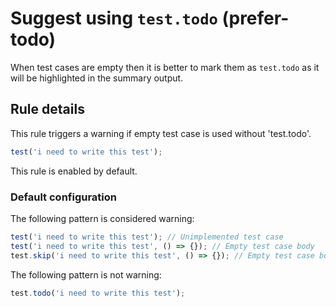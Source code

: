 # Suggest using `test.todo` (prefer-todo)

When test cases are empty then it is better to mark them as `test.todo` as it
will be highlighted in the summary output.

## Rule details

This rule triggers a warning if empty test case is used without 'test.todo'.

```js
test('i need to write this test');
```

This rule is enabled by default.

### Default configuration

The following pattern is considered warning:

```js
test('i need to write this test'); // Unimplemented test case
test('i need to write this test', () => {}); // Empty test case body
test.skip('i need to write this test', () => {}); // Empty test case body
```

The following pattern is not warning:

```js
test.todo('i need to write this test');
```

